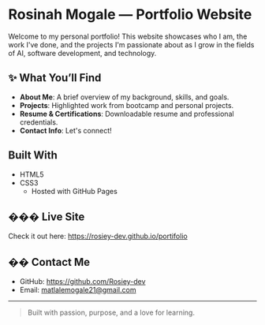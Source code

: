 # Rosinah Mogale — Portfolio Website

Welcome to my personal portfolio! This website showcases who I am, the work I've done, and the projects I'm passionate about as I grow in the fields of AI, software development, and technology.

## ✨ What You’ll Find

- **About Me**: A brief overview of my background, skills, and goals.
- **Projects**: Highlighted work from bootcamp and personal projects.
- **Resume & Certifications**: Downloadable resume and professional credentials.
- **Contact Info**: Let's connect!

##  Built With

- HTML5
- CSS3
  - Hosted with GitHub Pages

## ��� Live Site

Check it out here: https://rosiey-dev.github.io/portifolio

## �� Contact Me

- GitHub: https://github.com/Rosiey-dev
- Email: matlalemogale21@gmail.com
---

> Built with passion, purpose, and a love for learning.
